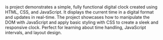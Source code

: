 is project demonstrates a simple, fully functional digital clock created using HTML, CSS, and JavaScript. It displays the current time in a digital format and updates in real-time. The project showcases how to manipulate the DOM with JavaScript and apply basic styling with CSS to create a sleek and responsive clock. Perfect for learning about time handling, JavaScript intervals, and layout design.
